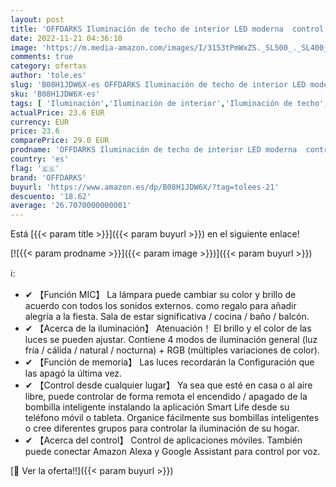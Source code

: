 ```yaml
---
layout: post
title: 'OFFDARKS Iluminación de techo de interior LED moderna  control de WiFi/aplicación Lámpara de techo compatible con Alexa y Google Assistant  RGB  atenuación'
date: 2022-11-21 04:36:10
image: 'https://m.media-amazon.com/images/I/3153tPmWxZS._SL500_._SL400_.jpg'
comments: true
category: ofertas
author: 'tole.es'
slug: 'B08H1JDW6X-es OFFDARKS Iluminación de techo de interior LED moderna...'
sku: 'B08H1JDW6X-es'
tags: [ 'Iluminación','Iluminación de interior','Iluminación de techo','Iluminación de techo de interior','alexa','offdarks','🇪🇸', ]
actualPrice: 23.6 EUR
currency: EUR
price: 23.6
comparePrice: 29.0 EUR
prodname: 'OFFDARKS Iluminación de techo de interior LED moderna  control de WiFi/aplicación Lámpara de techo compatible con Alexa y Google Assistant  RGB  atenuación'
country: 'es'
flag: '🇪🇸'
brand: 'OFFDARKS'
buyurl: 'https://www.amazon.es/dp/B08H1JDW6X/?tag=tolees-21'
descuento: '18.62'
average: '26.7070000000001'
---
```


Está [{{< param title >}}]({{< param buyurl >}}) en el siguiente enlace!

[![{{< param prodname >}}]({{< param image >}})]({{< param buyurl >}})

ℹ️:

- ✔ 【Función MIC】 La lámpara puede cambiar su color y brillo de acuerdo con todos los sonidos externos. como regalo para añadir alegría a la fiesta. Sala de estar significativa / cocina / baño / balcón.
- ✔ 【Acerca de la iluminación】 Atenuación！ El brillo y el color de las luces se pueden ajustar. Contiene 4 modos de iluminación general (luz fría / cálida / natural / nocturna) + RGB (múltiples variaciones de color).
- ✔ 【Función de memoria】 Las luces recordarán la Configuración que las apagó la última vez.
- ✔ 【Control desde cualquier lugar】 Ya sea que esté en casa o al aire libre, puede controlar de forma remota el encendido / apagado de la bombilla inteligente instalando la aplicación Smart Life desde su teléfono móvil o tableta. Organice fácilmente sus bombillas inteligentes o cree diferentes grupos para controlar la iluminación de su hogar.
- ✔ 【Acerca del control】 Control de aplicaciones móviles. También puede conectar Amazon Alexa y Google Assistant para control por voz.

[🛒 Ver la oferta!!]({{< param buyurl >}})
